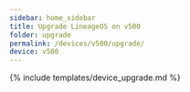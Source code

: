 ```yaml
---
sidebar: home_sidebar
title: Upgrade LineageOS on v500
folder: upgrade
permalink: /devices/v500/upgrade/
device: v500
---
```

{% include templates/device_upgrade.md %}
